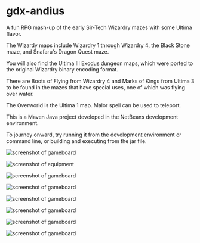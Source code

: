 gdx-andius
=========

A fun RPG mash-up of the early Sir-Tech Wizardry mazes with some Ultima flavor.

The Wizardy maps include Wizardry 1 through Wizardry 4, the Black Stone maze, and Snafaru's Dragon Quest maze.

You will also find the Ultima III Exodus dungeon maps, which were ported to the original Wizardry binary encoding format.

There are Boots of Flying from Wizardry 4 and Marks of Kings from Ultima 3 to be found in the mazes that have special uses, one of which was flying over water.

The Overworld is the Ultima 1 map.  Malor spell can be used to teleport.

This is a Maven Java project developed in the NetBeans development environment.

To journey onward, try running it from the development environment or command line, or building and executing from the jar file.

![screenshot of gameboard](https://raw.github.com/pantinor/gdx-andius/master/preview1.png)

![screenshot of equipment](https://raw.github.com/pantinor/gdx-andius/master/preview2.png)

![screenshot of gameboard](https://raw.github.com/pantinor/gdx-andius/master/preview3.png)

![screenshot of gameboard](https://raw.github.com/pantinor/gdx-andius/master/preview4.png)

![screenshot of gameboard](https://raw.github.com/pantinor/gdx-andius/master/preview5.png)

![screenshot of gameboard](https://raw.github.com/pantinor/gdx-andius/master/preview6.png)

![screenshot of gameboard](https://raw.github.com/pantinor/gdx-andius/master/preview7.png)

![screenshot of gameboard](https://raw.github.com/pantinor/gdx-andius/master/preview8.png)